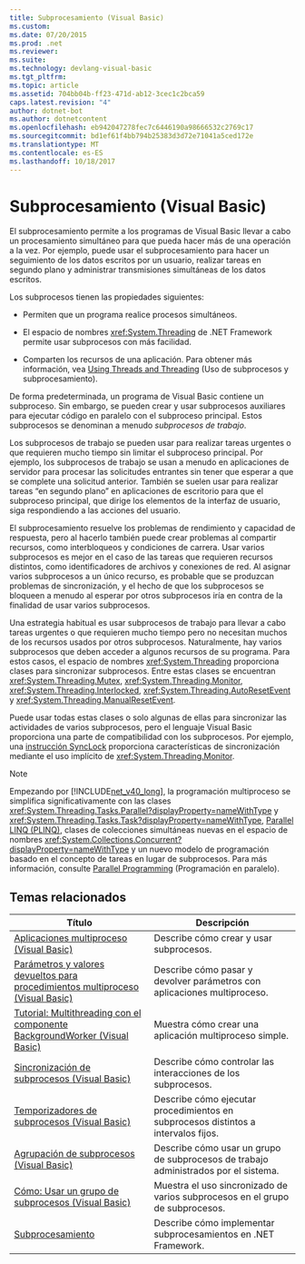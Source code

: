 ```yaml
---
title: Subprocesamiento (Visual Basic)
ms.custom: 
ms.date: 07/20/2015
ms.prod: .net
ms.reviewer: 
ms.suite: 
ms.technology: devlang-visual-basic
ms.tgt_pltfrm: 
ms.topic: article
ms.assetid: 704bb04b-ff23-471d-ab12-3cec1c2bca59
caps.latest.revision: "4"
author: dotnet-bot
ms.author: dotnetcontent
ms.openlocfilehash: eb942047278fec7c6446190a98666532c2769c17
ms.sourcegitcommit: bd1ef61f4bb794b25383d3d72e71041a5ced172e
ms.translationtype: MT
ms.contentlocale: es-ES
ms.lasthandoff: 10/18/2017
---
```

# <a name="threading-visual-basic"></a>Subprocesamiento (Visual Basic)
El subprocesamiento permite a los programas de Visual Basic llevar a cabo un procesamiento simultáneo para que pueda hacer más de una operación a la vez. Por ejemplo, puede usar el subprocesamiento para hacer un seguimiento de los datos escritos por un usuario, realizar tareas en segundo plano y administrar transmisiones simultáneas de los datos escritos.  
  
 Los subprocesos tienen las propiedades siguientes:  
  
-   Permiten que un programa realice procesos simultáneos.  
  
-   El espacio de nombres <xref:System.Threading> de .NET Framework permite usar subprocesos con más facilidad.  
  
-   Comparten los recursos de una aplicación. Para obtener más información, vea [Using Threads and Threading](https://msdn.microsoft.com/library/e1dx6b2h) (Uso de subprocesos y subprocesamiento).  
  
 De forma predeterminada, un programa de Visual Basic contiene un subproceso. Sin embargo, se pueden crear y usar subprocesos auxiliares para ejecutar código en paralelo con el subproceso principal. Estos subprocesos se denominan a menudo *subprocesos de trabajo*.  
  
 Los subprocesos de trabajo se pueden usar para realizar tareas urgentes o que requieren mucho tiempo sin limitar el subproceso principal. Por ejemplo, los subprocesos de trabajo se usan a menudo en aplicaciones de servidor para procesar las solicitudes entrantes sin tener que esperar a que se complete una solicitud anterior. También se suelen usar para realizar tareas “en segundo plano” en aplicaciones de escritorio para que el subproceso principal, que dirige los elementos de la interfaz de usuario, siga respondiendo a las acciones del usuario.  
  
 El subprocesamiento resuelve los problemas de rendimiento y capacidad de respuesta, pero al hacerlo también puede crear problemas al compartir recursos, como interbloqueos y condiciones de carrera. Usar varios subprocesos es mejor en el caso de las tareas que requieren recursos distintos, como identificadores de archivos y conexiones de red. Al asignar varios subprocesos a un único recurso, es probable que se produzcan problemas de sincronización, y el hecho de que los subprocesos se bloqueen a menudo al esperar por otros subprocesos iría en contra de la finalidad de usar varios subprocesos.  
  
 Una estrategia habitual es usar subprocesos de trabajo para llevar a cabo tareas urgentes o que requieren mucho tiempo pero no necesitan muchos de los recursos usados por otros subprocesos. Naturalmente, hay varios subprocesos que deben acceder a algunos recursos de su programa. Para estos casos, el espacio de nombres <xref:System.Threading> proporciona clases para sincronizar subprocesos. Entre estas clases se encuentran <xref:System.Threading.Mutex>, <xref:System.Threading.Monitor>, <xref:System.Threading.Interlocked>, <xref:System.Threading.AutoResetEvent> y <xref:System.Threading.ManualResetEvent>.  
  
 Puede usar todas estas clases o solo algunas de ellas para sincronizar las actividades de varios subprocesos, pero el lenguaje Visual Basic proporciona una parte de compatibilidad con los subprocesos. Por ejemplo, una [instrucción SyncLock](../../../../visual-basic/language-reference/statements/synclock-statement.md) proporciona características de sincronización mediante el uso implícito de <xref:System.Threading.Monitor>.  
  
> [!NOTE]
>  Empezando por [!INCLUDE[net_v40_long](~/includes/net-v40-long-md.md)], la programación multiproceso se simplifica significativamente con las clases <xref:System.Threading.Tasks.Parallel?displayProperty=nameWithType> y <xref:System.Threading.Tasks.Task?displayProperty=nameWithType>, [Parallel LINQ (PLINQ)](https://msdn.microsoft.com/library/dd460688), clases de colecciones simultáneas nuevas en el espacio de nombres <xref:System.Collections.Concurrent?displayProperty=nameWithType> y un nuevo modelo de programación basado en el concepto de tareas en lugar de subprocesos. Para más información, consulte [Parallel Programming](https://msdn.microsoft.com/library/dd460693) (Programación en paralelo).  
  
## <a name="related-topics"></a>Temas relacionados  
  
|Título|Descripción|  
|-----------|-----------------|  
|[Aplicaciones multiproceso (Visual Basic)](../../../../visual-basic/programming-guide/concepts/threading/multithreaded-applications.md)|Describe cómo crear y usar subprocesos.|  
|[Parámetros y valores devueltos para procedimientos multiproceso (Visual Basic)](../../../../visual-basic/programming-guide/concepts/threading/parameters-and-return-values-for-multithreaded-procedures.md)|Describe cómo pasar y devolver parámetros con aplicaciones multiproceso.|  
|[Tutorial: Multithreading con el componente BackgroundWorker (Visual Basic)](../../../../visual-basic/programming-guide/concepts/threading/walkthrough-multithreading-with-the-backgroundworker-component.md)|Muestra cómo crear una aplicación multiproceso simple.|  
|[Sincronización de subprocesos (Visual Basic)](../../../../visual-basic/programming-guide/concepts/threading/thread-synchronization.md)|Describe cómo controlar las interacciones de los subprocesos.|  
|[Temporizadores de subprocesos (Visual Basic)](../../../../visual-basic/programming-guide/concepts/threading/thread-timers.md)|Describe cómo ejecutar procedimientos en subprocesos distintos a intervalos fijos.|  
|[Agrupación de subprocesos (Visual Basic)](../../../../visual-basic/programming-guide/concepts/threading/thread-pooling.md)|Describe cómo usar un grupo de subprocesos de trabajo administrados por el sistema.|  
|[Cómo: Usar un grupo de subprocesos (Visual Basic)](../../../../visual-basic/programming-guide/concepts/threading/how-to-use-a-thread-pool.md)|Muestra el uso sincronizado de varios subprocesos en el grupo de subprocesos.|  
|[Subprocesamiento](https://msdn.microsoft.com/library/3e8s7xdd)|Describe cómo implementar subprocesamientos en .NET Framework.|
